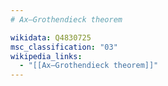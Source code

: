 ```yaml
---
# Ax–Grothendieck theorem

wikidata: Q4830725
msc_classification: "03"
wikipedia_links:
  - "[[Ax–Grothendieck theorem]]"
---
```

